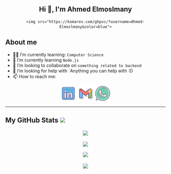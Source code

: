 
<div align=center>
	<h2> Hi 👋, I'm Ahmed Elmoslmany</h2>
	
	<img src="https://komarev.com/ghpvc/?username=Ahmed-Elmoslmany&color=blue">
	
  </div>
	
  
## About me

- :student: I’m currently learning: `Computer Science`
- 🌱 I’m currently learning `Node.js`
- 👯 I’m looking to collaborate on `something related to backend`
- 🤔 I’m looking for help with `Anything you can help with :D
- 📫 How to reach me: <!-- -->
<p align="center">
		<a href="https://www.linkedin.com/in/ahmed-elmoslmany-014935222/"><img src="icons/linkedin.svg" alt="LinkedIn" width="50px" title="linkedin"/></a>
	<a href="mailto:ahmedelmoslmany74@gmail.com"><img img src="icons/gmail.svg" alt="Gmail" title="gmail" width="50px"/></a>
	<a href="https://wa.me/021278416263"><img src="icons/whatsapp.svg" alt="Whatsapp" title="whatsapp" width="50px"/></a>
</p>
<hr>


 ##  My GitHub Stats <img src = "https://i.pinimg.com/originals/65/c4/f4/65c4f452571be1261e9c623f7da488ac.gif" width = 35px> 


<p align="center">
    <a href="https://github.com/Ahmed-Elmoslmany">
    <img align="center" src="https://github-readme-stats.vercel.app/api/top-langs/?username=Ahmed-Elmoslmany&langs_count=5&layout=compact&theme=tokyonight">
    </a>
    <br><br>
    <a href="https://github.com/Ahmed-Elmoslmany">
    <img align="center" src="https://github-readme-stats.vercel.app/api?username=Ahmed-Elmoslmany&show_icons=true&theme=tokyonight" />
    </a>
    <br><br>
    <a href="https://github.com/Ahmed-Elmoslmany"><img src="https://github-readme-streak-stats.herokuapp.com?user=Ahmed-Elmoslmany&theme=tokyonight&date_format=M%20j%5B%2C%20Y%5D"></a>
    <br><br>
    <a>
    <img src="https://github-profile-trophy.vercel.app/?username=Ahmed-Elmoslmany&theme=radical&no-frame=false&row=1&&margin-w=30&no-bg=true">
    </a>
</p>
